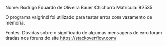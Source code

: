 Nome: Rodrigo Eduardo de Oliveira Bauer Chichorro
Matrícula: 92535

O programa valgrind foi utilizado para testar erros com vazamento de memória.

Fontes:
	Dúvidas sobre o significado de algumas mensagens de erro foram tiradas nos
	fóruns do site https://stackoverflow.com/
